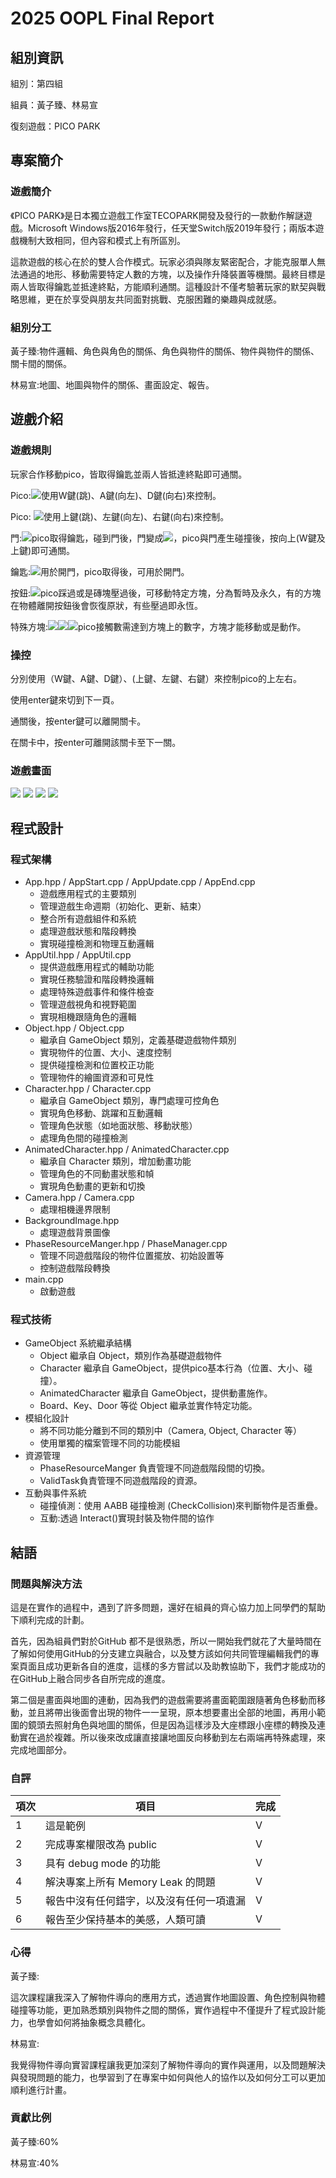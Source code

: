 # 2025 OOPL Final Report

## 組別資訊

組別：第四組

組員：黃子臻、林易宣

復刻遊戲：PICO PARK

## 專案簡介

### 遊戲簡介

《PICO PARK》是日本獨立遊戲工作室TECOPARK開發及發行的一款動作解謎遊戲。Microsoft Windows版2016年發行，任天堂Switch版2019年發行；兩版本遊戲機制大致相同，但內容和模式上有所區別。

這款遊戲的核心在於的雙人合作模式。玩家必須與隊友緊密配合，才能克服單人無法通過的地形、移動需要特定人數的方塊，以及操作升降裝置等機關。最終目標是兩人皆取得鑰匙並抵達終點，方能順利通關。這種設計不僅考驗著玩家的默契與戰略思維，更在於享受與朋友共同面對挑戰、克服困難的樂趣與成就感。

### 組別分工

黃子臻:物件邏輯、角色與角色的關係、角色與物件的關係、物件與物件的關係、關卡間的關係。

林易宣:地圖、地圖與物件的關係、畫面設定、報告。



## 遊戲介紹

### 遊戲規則

玩家合作移動pico，皆取得鑰匙並兩人皆抵達終點即可通關。

Pico:![](pico1.png)使用W鍵(跳)、A鍵(向左)、D鍵(向右)來控制。

Pico: ![](pico2.png)使用上鍵(跳)、左鍵(向左)、右鍵(向右)來控制。

門:![](door1.png)pico取得鑰匙，碰到門後，門變成![](door2.png)，pico與門產生碰撞後，按向上(W鍵及上鍵)即可通關。

鑰匙:![](key.png)用於開門，pico取得後，可用於開門。

按鈕:![](buttom.png)pico踩過或是磚塊壓過後，可移動特定方塊，分為暫時及永久，有的方塊在物體離開按鈕後會恢復原狀，有些壓過即永恆。

特殊方塊:![](squere1.png)![](squere2.png)![](squere3.png)pico接觸數需達到方塊上的數字，方塊才能移動或是動作。

### 操控

分別使用（W鍵、A鍵、D鍵）、(上鍵、左鍵、右鍵）來控制pico的上左右。

使用enter鍵來切到下一頁。

通關後，按enter鍵可以離開關卡。

在關卡中，按enter可離開該關卡至下一關。



### 遊戲畫面
![](image.png)
![](image2.png)
![](image3.png)
![](image4.png)

## 程式設計

### 程式架構

- App.hpp / AppStart.cpp / AppUpdate.cpp / AppEnd.cpp
  - 遊戲應用程式的主要類別
  - 管理遊戲生命週期（初始化、更新、結束）
  - 整合所有遊戲組件和系統
  - 處理遊戲狀態和階段轉換
  - 實現碰撞檢測和物理互動邏輯
- AppUtil.hpp / AppUtil.cpp
  - 提供遊戲應用程式的輔助功能
  - 實現任務驗證和階段轉換邏輯
  - 處理特殊遊戲事件和條件檢查
  - 管理遊戲視角和視野範圍
  - 實現相機跟隨角色的邏輯
- Object.hpp / Object.cpp
  - 繼承自 GameObject 類別，定義基礎遊戲物件類別
  - 實現物件的位置、大小、速度控制
  - 提供碰撞檢測和位置校正功能
  - 管理物件的繪圖資源和可見性
- Character.hpp / Character.cpp
  - 繼承自 GameObject 類別，專門處理可控角色
  - 實現角色移動、跳躍和互動邏輯
  - 管理角色狀態（如地面狀態、移動狀態）
  - 處理角色間的碰撞檢測
- AnimatedCharacter.hpp / AnimatedCharacter.cpp
  - 繼承自 Character 類別，增加動畫功能
  - 管理角色的不同動畫狀態和幀
  - 實現角色動畫的更新和切換
- Camera.hpp / Camera.cpp
  - 處理相機邊界限制
- BackgroundImage.hpp
  - 處理遊戲背景圖像
- PhaseResourceManger.hpp / PhaseManager.cpp
  - 管理不同遊戲階段的物件位置擺放、初始設置等
  - 控制遊戲階段轉換
- main.cpp
  - 啟動遊戲

### 程式技術

- GameObject 系統繼承結構
  - Object 繼承自 Object，類別作為基礎遊戲物件
  - Character 繼承自 GameObject，提供pico基本行為（位置、大小、碰撞）。
  - AnimatedCharacter 繼承自 GameObject，提供動畫施作。
  - Board、Key、Door 等從 Object 繼承並實作特定功能。
- 模組化設計
  - 將不同功能分離到不同的類別中（Camera, Object, Character 等）
  - 使用單獨的檔案管理不同的功能模組
- 資源管理
  - PhaseResourceManger 負責管理不同遊戲階段間的切換。
  - ValidTask負責管理不同遊戲階段的資源。
- 互動與事件系統
  - 碰撞偵測：使用 AABB 碰撞檢測 (CheckCollision)來判斷物件是否重疊。
  - 互動:透過 Interact()實現封裝及物件間的協作



## 結語

### 問題與解決方法

這是在實作的過程中，遇到了許多問題，還好在組員的齊心協力加上同學們的幫助下順利完成的計劃。

首先，因為組員們對於GitHub 都不是很熟悉，所以一開始我們就花了大量時間在了解如何使用GitHub的分支建立與融合，以及雙方該如何共同管理編輯我們的專案頁面且成功更新各自的進度，這樣的多方嘗試以及助教協助下，我們才能成功的在GitHub上融合同步各自所完成的進度。

第二個是畫面與地圖的連動，因為我們的遊戲需要將畫面範圍跟隨著角色移動而移動，並且將帶出後面會出現的物件一一呈現，原本想要畫出全部的地圖，再用小範圍的鏡頭去照射角色與地圖的關係，但是因為這樣涉及大座標跟小座標的轉換及連動實在過於複雜。所以後來改成讓直接讓地圖反向移動到左右兩端再特殊處理，來完成地圖部分。

### 自評

| 項次 | 項目                   | 完成 |
|------|------------------------|-------|
| 1    | 這是範例 |  V  |
| 2    | 完成專案權限改為 public |  V |
| 3    | 具有 debug mode 的功能  |  V  |
| 4    | 解決專案上所有 Memory Leak 的問題  |  V |
| 5    | 報告中沒有任何錯字，以及沒有任何一項遺漏  |  V  |
| 6    | 報告至少保持基本的美感，人類可讀  |  V |
### 心得

黃子臻:

這次課程讓我深入了解物件導向的應用方式，透過實作地圖設置、角色控制與物體碰撞等功能，更加熟悉類別與物件之間的關係，實作過程中不僅提升了程式設計能力，也學會如何將抽象概念具體化。

林易宣:

我覺得物件導向實習課程讓我更加深刻了解物件導向的實作與運用，以及問題解決與發現問題的能力，也學習到了在專案中如何與他人的協作以及如何分工可以更加順利進行計畫。

### 貢獻比例

黃子臻:60%

林易宣:40%
